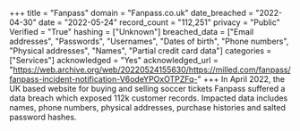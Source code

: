 +++
title = "Fanpass"
domain = "Fanpass.co.uk"
date_breached = "2022-04-30"
date = "2022-05-24"
record_count = "112,251"
privacy = "Public"
Verified = "True"
hashing = ["Unknown"]
breached_data = ["Email addresses", "Passwords", "Usernames", "Dates of birth", "Phone numbers", "Physical addresses", "Names", "Partial credit card data"]
categories = ["Services"]
acknowledged = "Yes"
acknowledged_url = "https://web.archive.org/web/20220524155630/https://milled.com/fanpass/fanpass-incident-notification-V6odeYPOxOTPZFq-"
+++
In April 2022, the UK based website for buying and selling soccer tickets Fanpass suffered a data breach which exposed 112k customer records. Impacted data includes names, phone numbers, physical addresses, purchase histories and salted password hashes.